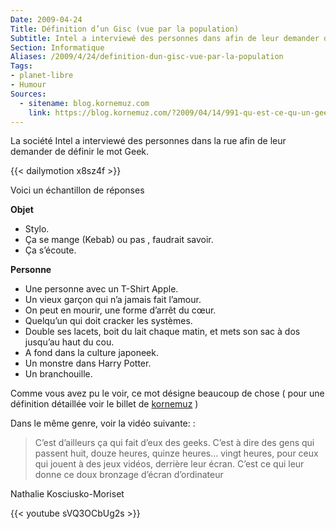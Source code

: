 ```yaml
---
Date: 2009-04-24
Title: Définition d’un Gisc (vue par la population)
Subtitle: Intel a interviewé des personnes dans afin de leur demander de définir le mot Geek
Section: Informatique
Aliases: /2009/4/24/definition-dun-gisc-vue-par-la-population
Tags:
- planet-libre
- Humour
Sources:
  - sitename: blog.kornemuz.com
    link: https://blog.kornemuz.com/?2009/04/14/991-qu-est-ce-qu-un-geek
---
```


La société Intel a interviewé des personnes dans la rue afin de leur demander de
définir le mot Geek.

{{< dailymotion x8sz4f >}}

Voici un échantillon de réponses

**Objet**

- Stylo.
- Ça se mange (Kebab) ou pas , faudrait savoir.
- Ça s’écoute.

**Personne**

- Une personne avec un T-Shirt Apple.
- Un vieux garçon qui n’a jamais fait l’amour.
- On peut en mourir, une forme d’arrêt du cœur.
- Quelqu’un qui doit cracker les systèmes.
- Double ses lacets, boit du lait chaque matin, et mets son sac à dos jusqu’au
  haut du cou.
- A fond dans la culture japoneek.
- Un monstre dans Harry Potter.
- Un branchouille.

Comme vous avez pu le voir, ce mot désigne beaucoup de chose ( pour une
définition détaillée voir le billet de
[kornemuz](https://blog.kornemuz.com/?2009/04/14/991-qu-est-ce-qu-un-geek) )

Dans le même genre, voir la vidéo suivante: :

> C’est d’ailleurs ça qui fait d’eux des geeks. C’est à dire des gens qui
> passent huit, douze heures, quinze heures… vingt heures, pour ceux qui jouent
> à des jeux vidéos, derrière leur écran. C’est ce qui leur donne ce doux
> bronzage d’écran d’ordinateur

Nathalie Kosciusko-Moriset

{{< youtube sVQ3OCbUg2s >}}
